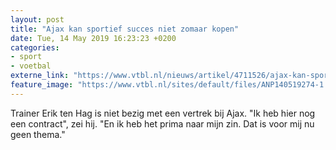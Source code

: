 ```yaml
---
layout: post
title: "Ajax kan sportief succes niet zomaar kopen"
date: Tue, 14 May 2019 16:23:23 +0200
categories: 
- sport 
- voetbal 
externe_link: "https://www.vtbl.nl/nieuws/artikel/4711526/ajax-kan-sportief-succes-niet-zomaar-kopen"
feature_image: "https://www.vtbl.nl/sites/default/files/ANP140519274-1.jpg"
---
```


Trainer Erik ten Hag is niet bezig met een vertrek bij Ajax. "Ik heb hier nog een contract", zei hij. "En ik heb het prima naar mijn zin. Dat is voor mij nu geen thema."
